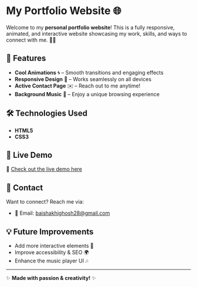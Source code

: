 # My Portfolio Website 🌐

Welcome to my **personal portfolio website**! This is a fully responsive, animated, and interactive website showcasing my work, skills, and ways to connect with me. 🎨✨

## 🚀 Features
- **Cool Animations** 🌀 – Smooth transitions and engaging effects
- **Responsive Design** 📱 – Works seamlessly on all devices
- **Active Contact Page** ✉️ – Reach out to me anytime!
- **Background Music** 🎵 – Enjoy a unique browsing experience

## 🛠️ Technologies Used
- **HTML5**
- **CSS3**

## 🎥 Live Demo
🔗 [Check out the live demo here](#https://ayushmangh.github.io/portfolio-website/index.html)


## 📩 Contact
Want to connect? Reach me via:
- 📧 Email: baishakhighosh28@gmail.com

## 💡 Future Improvements
- Add more interactive elements 🔧
- Improve accessibility & SEO 🌍
- Enhance the music player UI 🎶


---
✨ **Made with passion & creativity!** ✨
